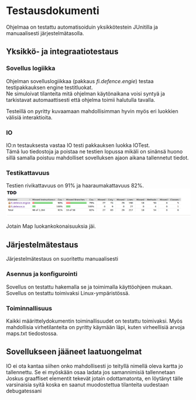 # Testausdokumenti  
Ohjelmaa on testattu automatisoiduin yksikkötestein JUnitilla ja manuaalisesti järjestelmätasolla.

## Yksikkö- ja integraatiotestaus
  
### Sovellus logiikka   
Ohjelman sovelluslogiikkaa (pakkaus _fi.defence.engie_) testaa testipakkauksen engine testitluokat.  
Ne simuloivat tilanteita mitä ohjelman käytönaikana voisi syntyä ja tarkistavat automaattisesti 
että ohjelma toimii halutulla tavalla.
  
Testeillä on pyritty kuvaamaan mahdollisimman hyvin myös eri luokkien välisiä interaktioita.
  
### IO  
IO:n testauksesta vastaa IO testi pakkauksen luokka IOTest.  
Tämä luo tiedostoja ja poistaa ne testien lopussa mikäli on sinänsä huono sillä samalla poistuu mahdolliset sovelluksen ajaon aikana tallennetut tiedot.

### Testikattavuus  
Testien rivikattavuus on 91% ja haaraumakattavuus 82%.  
![kuva](https://github.com/jjjjm/otm-harjoitustyo/blob/master/dokumentaatio/kuvat/jacoco.png)  
  
  
Jotain Map luokankokonaisuuksia jäi.

## Järjestelmätestaus  
  
Järjestelmätestaus on suoritettu manuaalisesti
  
### Asennus ja konfigurointi  
Sovellus on testattu hakemalla se ja toimimalla käyttöohjeen mukaan. Sovellus on testattu toimivaksi Linux-ympäristössä.

### Toiminnallisuus  
Kaikki määrittelydokumentin toiminallisuudet on testattu toimivaksi. Myös mahdollisia virhetilanteita on pyritty käymään läpi,
kuten virheellisiä arvoja maps.txt tiedostossa.


## Sovellukseen jääneet laatuongelmat
IO ei ota kantaa siihen onko mahdollisesti jo teityllä nimellä oleva kartta jo tallennettu. Se ei myöskään osaa ladata jos samannimisiä tallennetaan
Joskus graaffiset elementit tekevät jotain odottamatonta, en löytänyt tälle varsinaisia syitä koska en saanut muodostettua tilanteita uudestaan debugatessani
